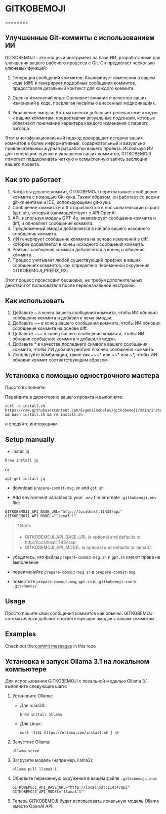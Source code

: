 # GITKOBEMOJI
========

Улучшенные Git-коммиты с использованием ИИ
------------------------------------------

GITKOBEMOJI - это мощный инструмент на базе ИИ, разработанный для улучшения вашего рабочего процесса с Git. Он предлагает несколько ключевых функций:

1. Генерация сообщений коммитов: Анализирует изменения в вашем коде (diff) и генерирует подробные сообщения коммитов, предоставляя детальный контекст для каждого коммита.

2. Оценка изменений кода: Оценивает влияние и качество ваших изменений в коде, предлагая инсайты о внесенных модификациях.

3. Украшение эмодзи: Автоматически добавляет релевантные эмодзи к вашим коммитам, предоставляя визуальные подсказки, которые облегчают понимание характера каждого изменения с первого взгляда.

Этот многофункциональный подход превращает историю ваших коммитов в более информативный, содержательный и визуально привлекательный журнал разработки вашего проекта. Используя ИИ для генерации, оценки и украшения ваших коммитов, GITKOBEMOJI помогает поддерживать четкую и осмысленную запись эволюции вашего проекта.

## Как это работает

1. Когда вы делаете коммит, GITKOBEMOJI перехватывает сообщение коммита с помощью Git-хука. Таким образом, он работает со всеми git-клиентами и IDE, использующими git-хуки.
2. Сообщение коммита и diff отправляются в пользовательский скрипт (`gpt.sh`), который взаимодействует с API OpenAI.
3. API, используя модель GPT-4o, анализирует сообщение коммита и diff, и обновляет сообщение коммита.
4. Предложенный эмодзи добавляется в начало вашего исходного сообщения коммита.
5. ИИ генерирует сообщение коммита на основе изменений в diff, которое добавляется в конец исходного сообщения коммита.
6. Рейтинг сообщения коммита добавляется в конец сообщения коммита.
7. Процесс учитывает любой существующий префикс в ваших сообщениях коммитов, как определено переменной окружения GITKOBEMOJI_PREFIX_RX.

Этот процесс происходит бесшовно, не требуя дополнительных действий от пользователя после первоначальной настройки.

## Как использовать

1. Добавьте ~ в конец вашего сообщения коммита, чтобы ИИ обновил сообщение коммита и добавил к нему эмодзи.
2. Добавьте ~~ в конец вашего сообщения коммита, чтобы ИИ обновил сообщение коммита на основе diff.
3. Добавьте ~~~ в конец вашего сообщения коммита, чтобы ИИ обновил сообщение коммита и добавил эмодзи.
4. Добавьте * в качестве последнего символа вашего сообщения коммита, чтобы ИИ добавил рейтинг в конец сообщения коммита.
5. Используйте комбинации, такие как ~~~* или ~~* или ~*, чтобы ИИ обновил коммит соответствующим образом.

## Установка с помощью однострочного мастера

Просто выполните:

Перейдите в директорию вашего проекта и выполните:
```
curl -o install.sh https://raw.githubusercontent.com/EvgeniiKobelev/gitkobemoji/main/install.sh && bash install.sh && rm install.sh
```
и следуйте инструкциям.

## Setup manually

- install jq
```
brew install jq
```
or
```
apt-get install jq
```

- download `prepare-commit-msg.sh` and `gpt.sh`

- Add environment variables to your `.env` file or create `.gitkobemoji.env` file:

```
GITKOBEMOJI_API_BASE_URL="http://localhost:11434/api"
GITKOBEMOJI_API_MODEL="llama3.1"
```

> ❗ Note: 
> - GITKOBEMOJI_API_BASE_URL is optional and defaults to http://localhost:11434/api
> - GITKOBEMOJI_API_MODEL is optional and defaults to llama3.1

- убедитесь, что файлы `prepare-commit-msg.sh` и `gpt.sh` имеют права на выполнение

- переименуйте `prepare-commit-msg.sh` в `prepare-commit-msg`

- поместите `prepare-commit-msg`, `gpt.sh` и `.gitkobemoji.env` в `.git/hooks/`

## Usage

Просто пишите свои сообщения коммитов как обычно. GITKOBEMOJI автоматически добавит соответствующие эмодзи к вашим коммитам.

## Examples

Check out the [commit messages](https://github.com/EvgeniiKobelev/gitkobemoji/commits/main/) in this repo

## Установка и запуск Ollama 3.1 на локальном компьютере

Для использования GITKOBEMOJI с локальной моделью Ollama 3.1, выполните следующие шаги:

1. Установите Ollama:
   - Для macOS:
     ```
     brew install ollama
     ```
   - Для Linux:
     ```
     curl -fsSL https://ollama.com/install.sh | sh
     ```

2. Запустите Ollama:
   ```
   ollama serve
   ```

3. Загрузите модель (например, llama2):
   ```
   ollama pull llama3.1
   ```

4. Обновите переменную окружения в вашем файле `.gitkobemoji.env`:
   ```
   GITKOBEMOJI_API_BASE_URL="http://localhost:11434/api"
   GITKOBEMOJI_API_MODEL="llama3.1"
   ```

5. Теперь GITKOBEMOJI будет использовать локальную модель Ollama вместо OpenAI API.
